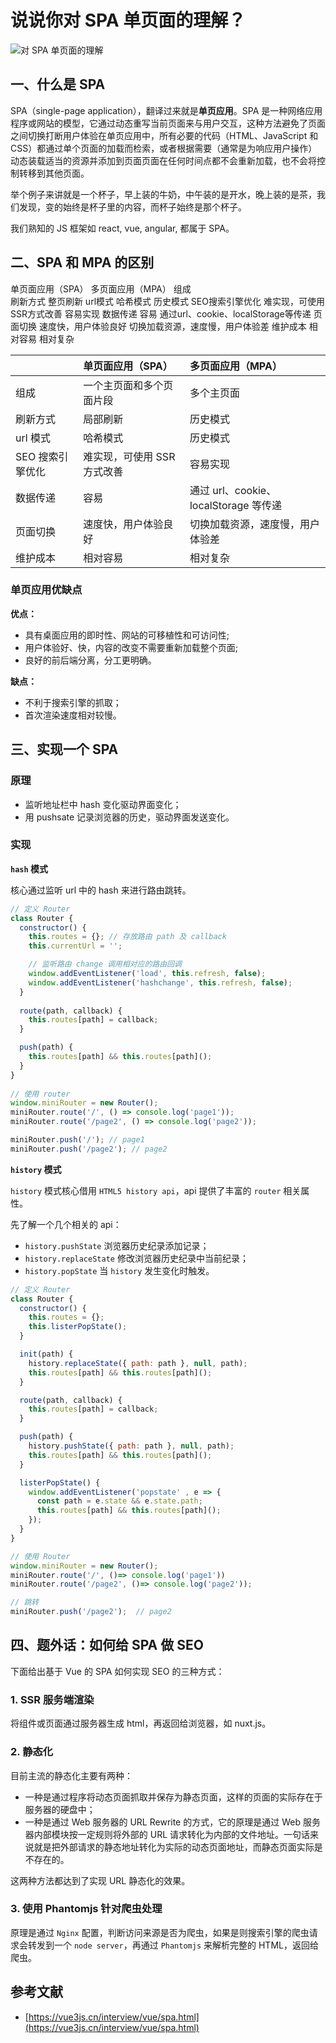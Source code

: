 # 说说你对 SPA 单页面的理解？

![对 SPA 单页面的理解](/docs/images/interview/spa.png)

## 一、什么是 SPA

SPA（single-page application），翻译过来就是**单页应用**。SPA 是一种网络应用程序或网站的模型，它通过动态重写当前页面来与用户交互，这种方法避免了页面之间切换打断用户体验在单页应用中，所有必要的代码（HTML、JavaScript 和 CSS）都通过单个页面的加载而检索，或者根据需要（通常是为响应用户操作）动态装载适当的资源并添加到页面页面在任何时间点都不会重新加载，也不会将控制转移到其他页面。

举个例子来讲就是一个杯子，早上装的牛奶，中午装的是开水，晚上装的是茶，我们发现，变的始终是杯子里的内容，而杯子始终是那个杯子。

我们熟知的 JS 框架如 react, vue, angular, 都属于 SPA。

## 二、SPA 和 MPA 的区别

单页面应用（SPA）	多页面应用（MPA）
组成		
刷新方式		整页刷新
url模式	哈希模式	历史模式
SEO搜索引擎优化	难实现，可使用SSR方式改善	容易实现
数据传递	容易	通过url、cookie、localStorage等传递
页面切换	速度快，用户体验良好	切换加载资源，速度慢，用户体验差
维护成本	相对容易	相对复杂

| | 单页面应用（SPA）| 多页面应用（MPA）|
| - |:- |:- |
| 组成 | 一个主页面和多个页面片段 | 多个主页面 |
| 刷新方式 | 局部刷新 | 历史模式 |
| url 模式 | 哈希模式 | 历史模式 |
| SEO 搜索引擎优化 | 难实现，可使用 SSR 方式改善 | 容易实现 |
| 数据传递 | 容易 | 通过 url、cookie、localStorage 等传递 |
| 页面切换 | 速度快，用户体验良好 | 切换加载资源，速度慢，用户体验差 |
| 维护成本 | 相对容易 | 相对复杂 |

### 单页应用优缺点

**优点：**

- 具有桌面应用的即时性、网站的可移植性和可访问性;
- 用户体验好、快，内容的改变不需要重新加载整个页面;
- 良好的前后端分离，分工更明确。

**缺点：**

- 不利于搜索引擎的抓取；
- 首次渲染速度相对较慢。

## 三、实现一个 SPA

### 原理

- 监听地址栏中 hash 变化驱动界面变化；
- 用 pushsate 记录浏览器的历史，驱动界面发送变化。

### 实现

**`hash` 模式**

核心通过监听 url 中的 hash 来进行路由跳转。

``` js
// 定义 Router
class Router {
  constructor() {
    this.routes = {}; // 存放路由 path 及 callback
    this.currentUrl = '';

    // 监听路由 change 调用相对应的路由回调
    window.addEventListener('load', this.refresh, false);
    window.addEventListener('hashchange', this.refresh, false);
  }
    
  route(path, callback) {
    this.routes[path] = callback;
  }

  push(path) {
    this.routes[path] && this.routes[path]();
  }
}
  
// 使用 router
window.miniRouter = new Router();
miniRouter.route('/', () => console.log('page1'));
miniRouter.route('/page2', () => console.log('page2'));

miniRouter.push('/'); // page1
miniRouter.push('/page2'); // page2
```

**`history` 模式**

`history` 模式核心借用 `HTML5 history api`，api 提供了丰富的 `router` 相关属性。

先了解一个几个相关的 api：

- `history.pushState` 浏览器历史纪录添加记录；
- `history.replaceState` 修改浏览器历史纪录中当前纪录；
- `history.popState` 当 `history` 发生变化时触发。

``` js
// 定义 Router  
class Router { 
  constructor() {  
    this.routes = {};
    this.listerPopState();
  }

  init(path) {  
    history.replaceState({ path: path }, null, path);
    this.routes[path] && this.routes[path]();
  }

  route(path, callback) {
    this.routes[path] = callback;
  }

  push(path) {
    history.pushState({ path: path }, null, path);
    this.routes[path] && this.routes[path]();
  }

  listerPopState() {
    window.addEventListener('popstate' , e => {
      const path = e.state && e.state.path;
      this.routes[path] && this.routes[path]();
    });
  }
}

// 使用 Router  
window.miniRouter = new Router();
miniRouter.route('/', ()=> console.log('page1'))
miniRouter.route('/page2', ()=> console.log('page2'));

// 跳转
miniRouter.push('/page2');  // page2
```

## 四、题外话：如何给 SPA 做 SEO

下面给出基于 Vue 的 SPA 如何实现 SEO 的三种方式：

### 1. SSR 服务端渲染

将组件或页面通过服务器生成 html，再返回给浏览器，如 nuxt.js。

### 2. 静态化

目前主流的静态化主要有两种：

- 一种是通过程序将动态页面抓取并保存为静态页面，这样的页面的实际存在于服务器的硬盘中；
- 一种是通过 Web 服务器的 URL Rewrite 的方式，它的原理是通过 Web 服务器内部模块按一定规则将外部的 URL 请求转化为内部的文件地址。一句话来说就是把外部请求的静态地址转化为实际的动态页面地址，而静态页面实际是不存在的。

这两种方法都达到了实现 URL 静态化的效果。

### 3. 使用 Phantomjs 针对爬虫处理

原理是通过 `Nginx` 配置，判断访问来源是否为爬虫，如果是则搜索引擎的爬虫请求会转发到一个 `node server`，再通过 `Phantomjs` 来解析完整的 HTML，返回给爬虫。

## 参考文献

- [https://vue3js.cn/interview/vue/spa.html](https://vue3js.cn/interview/vue/spa.html)

